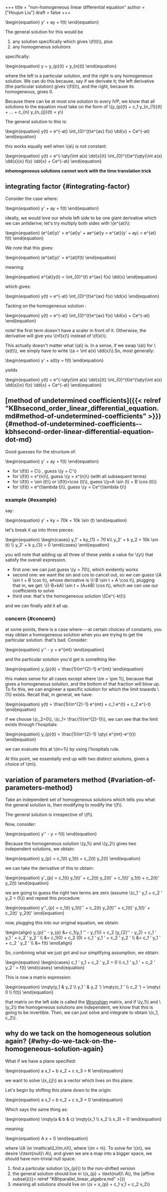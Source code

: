 +++
title = "non-homogeneous linear differential equation"
author = ["Houjun Liu"]
draft = false
+++

\begin{equation}
y' + ay = f(t)
\end{equation}

The general solution for this would be

1.  any solution specifically which gives \\(f(t)\\), plus
2.  any homogeneous solutions

specifically:

\begin{equation}
y = y\_{p}(t) + y\_{n}(t)
\end{equation}

where the left is a particular solution, and the right is any homogeneous solution. We can do this because, say if we derivate it; the left derivative (the particular solution) gives \\(f(t)\\), and the right, because its homogeneous, gives 0.

Because there can be at most one solution to every IVP, we know that all solutions to the equation must take on the form of \\(y\_{p}(t) + c\_1 y\_{n\_{1}}(t) + ... + c\_{n} y\_{n\_{j}}(t) = y\\)

The general solution to this is:

\begin{equation}
y(t) = e^{-at} \int\_{0}^{t}e^{ax} f(x) \dd{x} + Ce^{-at}
\end{equation}

this works equally well when \\(a\\) is not constant:

\begin{equation}
y(t) = e^{-\qty(\int a(s) \dd{s})t} \int\_{0}^{t}e^{\qty(\int a(s) \dd{s})x} f(x) \dd{x} + Ce^{-at}
\end{equation}

**inhomogeneous solutions cannot work with the time translation trick**


## integrating factor {#integrating-factor}

Consider the case where:

\begin{equation}
y' + ay = f(t)
\end{equation}

ideally, we would love our whole left side to be one giant derivative which we can antiderive; let's try multiply both sides with \\(e^{at}\\):

\begin{equation}
(e^{at}y)' = e^{at}y' + ae^{at}y  = e^{at}(y' + ay) = e^{at} f(t)
\end{equation}

We note that this gives:

\begin{equation}
(e^{at}y)' = e^{at}f(t)
\end{equation}

meaning:

\begin{equation}
e^{at}y(t) = \int\_{0}^{t} e^{ax} f(x) \dd{x}
\end{equation}

which gives:

\begin{equation}
y(t) = e^{-at} \int\_{0}^{t}e^{ax} f(x) \dd{x}
\end{equation}

Tacking on the homogeneous solution :

\begin{equation}
y(t) = e^{-at} \int\_{0}^{t}e^{ax} f(x) \dd{x} + Ce^{-at}
\end{equation}

note! the first term doesn't have a scaler in front of it. Otherwise, the derivative will give you \\(nf(x)\\) instead of \\(f(x)\\).

This actually doesn't matter what \\(a\\) is. In a sense, if we swap \\(a\\) for \\(a(t)\\), we simply have to write \\(a = \int a(x) \dd{x}\\).So, most generally:

\begin{equation}
y' + a(t)y = f(t)
\end{equation}

yields

\begin{equation}
y(t) = e^{-\qty(\int a(s) \dd{s})t} \int\_{0}^{t}e^{\qty(\int a(s) \dd{s})x} f(x) \dd{x} + Ce^{-at}
\end{equation}


## [method of undetermined coefficients]({{< relref "KBhsecond_order_linear_differential_equation.md#method-of-undetermined-coefficients" >}}) {#method-of-undetermined-coefficients--kbhsecond-order-linear-differential-equation-dot-md}

Good guesses for the structure of:

\begin{equation}
y' + ay = f(t)
\end{equation}

-   for \\(f(t) = C\\) , guess \\(y = C'\\)
-   for \\(f(t) = x^{n}\\), guess \\(y = x^{n}\\) (with all subsequent terms)
-   for \\(f(t) = \sin (t)\\) or \\(f(t)=\cos (t)\\), guess \\(y=A \sin (t) + B \cos (t)\\)
-   for \\(f(t) = e^{\lambda t}\\), guess \\(y = Ce^{\lambda t}\\)


### example {#example}

say:

\begin{equation}
y' + ky = 70k + 10k \sin (t)
\end{equation}

let's break it up into three pieces:

\begin{equation}
\begin{cases}
y\_1' + ky\_{1} = 70 k\\\\
y\_2' + k y\_2 = 10k \sin (t) \\\\
y\_3' + k y\_{3} = 0
\end{cases}
\end{equation}

you will note that adding up all three of these yields a value for \\(y\\) that satisfy the overall expression.

-   first one: we can just guess \\(y = 70\\), which evidently works
-   second one: we want the sin and cos to cancel out, so we can guess \\(A \sin t + B \cos t\\), whose derivative is \\(-B \sin t + A \cos t\\), plugging that in, we get: \\((-B+kA) \sin t + (A+kB) \cos t\\), which we can use our coefficients to solve
-   third one: that's the homogeneous solution \\(Ce^{-kt}\\)

and we can finally add it all up.


### concern {#concern}

at some points, there is a case where---at certain choices of constants, you may obtain a homogeneous solution when you are trying to get the particular solution. that's bad. Consider:

\begin{equation}
y'' - y = e^{mt}
\end{equation}

and the particular solution you'd get is something like:

\begin{equation}
y\_{p}(t) = \frac{1}{m^{2}-1} e^{mt}
\end{equation}

this makes sense for all cases except where \\(m = \pm 1\\), because that gives a homogeneous solution, and the bottom of that fraction will blow up. To fix this, we can engineer a specific solution for which the limit towards \\(1\\) exists. Recall that, in general, we have:

\begin{equation}
y(t) = \frac{1}{m^{2}-1} e^{mt} + c\_1 e^{t} + c\_2 e^{-t}
\end{equation}

if we choose \\(c\_2=0\\), \\(c\_1= \frac{1}{m^{2}-1}\\), we can see that the limit exists through l'hospitals:

\begin{equation}
y\_{p}(t) = \frac{1}{m^{2}-1} \qty( e^{mt}-e^{t})
\end{equation}

we can evaluate this at \\(m=1\\) by using l'hospitals rule.

At this point, we essentially end up with two distinct solutions, given a choice of \\(m\\).


## variation of parameters method {#variation-of-parameters-method}

Take an independent set of homogeneous solutions which tells you what the general solution is, then modifying to modify the \\(f\\).

The general solution is irrespective of \\(f\\).

Now, consider:

\begin{equation}
y'' - y = f(t)
\end{equation}

Because the homogeneous solution \\(y\_1\\) and \\(y\_2\\) gives two independent solutions, we obtain:

\begin{equation}
y\_{p} = c\_1(t) y\_1(t) + c\_2(t) y\_2(t)
\end{equation}

we can take the derivative of this to obtain:

\begin{equation}
y'\_{p} = c\_1(t) y\_1(t)' + c\_2(t) y\_2(t)' + c\_1(t)' y\_1(t) + c\_2(t)' y\_2(t)
\end{equation}

we are going to guess the right two terms are zero (assume \\(c\_1 ' y\_1 + c\_2 ' y\_2 = 0\\)) and repeat this procedure:

\begin{equation}
y''\_{p} = c\_1(t) y\_1(t)'' + c\_2(t) y\_2(t)'' + c\_1(t)' y\_1(t)' + c\_2(t)' y\_2(t)'
\end{equation}

now, plugging this into our original equation, we obtain:

\begin{align}
y\_{p}'' - y\_{p} &= c\_1(y\_1 '' - y\_{1}) + c\_2 (y\_{2}'' - y\_2) + c\_1 ' y\_1 ' + c\_2 ' y\_2 ' \\\\
&= c\_1(0) + c\_2 (0) + c\_1 ' y\_1 ' + c\_2 ' y\_2 ' \\\\
&= c\_1 ' y\_1 ' + c\_2 ' y\_2 ' \\\\
&= f(t)
\end{align}

So, combining what we just got and our simplifying assumption, we obtain:

\begin{equation}
\begin{cases}
c\_1 ' y\_1 + c\_2 ' y\_2 = 0 \\\\
c\_1 ' y\_1 ' + c\_2 ' y\_2 '  = f(t)
\end{cases}
\end{equation}

This is now a matrix expression:

\begin{equation}
\mqty(y\_1 & y\_2 \\\ y\_1 '  & y\_2 ') \mqty(c\_1 ' \\\ c\_2 ') = \mqty( 0 \\\ f(t))
\end{equation}

that matrix on the left side is called the [Wronshian](#variation-of-parameters-method) matrix, and if \\(y\_1\\) and \\(y\_2\\) the homogeneous solutions are independent, we know that this is going to be invertible. Then, we can just solve and integrate to obtain \\(c\_1, c\_2\\).


## why do we tack on the homogeneous solution again? {#why-do-we-tack-on-the-homogeneous-solution-again}

What if we have a plane specified:

\begin{equation}
a x\_1 + b x\_2 + c x\_3 = K
\end{equation}

we want to solve \\(x\_{j}\\) as a vector which lives on this plane.

Let's begin by shifting this plane down to the origin:

\begin{equation}
a x\_1 + b x\_2 + c x\_3 + 0
\end{equation}

Which says the same thing as:

\begin{equation}
\mqty(a & b & c) \mqty(x\_1 \\\ x\_2 \\\ x\_3) = 0
\end{equation}

meaning:

\begin{equation}
A x = 0
\end{equation}

where \\(A \in \mathcal{L}(m,n)\\), where \\(m < n\\). To solve for \\(x\\), we desire \\(\text{null}\ A\\), and given we are a map into a bigger space, we should have non-trivial null space.

1.  find a particular solution \\(x\_{p}\\) to the non-shifted version
2.  the general solution should live in \\(x\_{p} + \text{null}\ A\\), the [affine subset]({{< relref "KBhparallel_linear_algebra.md" >}})
3.  meaning all solutions should live on \\(x = x\_{p} + c\_1 v\_1 + c\_2 v\_2\\)
